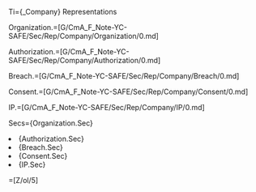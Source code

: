 Ti={_Company} Representations

Organization.=[G/CmA_F_Note-YC-SAFE/Sec/Rep/Company/Organization/0.md]

Authorization.=[G/CmA_F_Note-YC-SAFE/Sec/Rep/Company/Authorization/0.md]

Breach.=[G/CmA_F_Note-YC-SAFE/Sec/Rep/Company/Breach/0.md]

Consent.=[G/CmA_F_Note-YC-SAFE/Sec/Rep/Company/Consent/0.md]

IP.=[G/CmA_F_Note-YC-SAFE/Sec/Rep/Company/IP/0.md]

Secs={Organization.Sec}<li>{Authorization.Sec}<li>{Breach.Sec}<li>{Consent.Sec}<li>{IP.Sec}

=[Z/ol/5]
